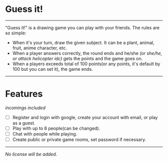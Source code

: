 # Guess it!
---
"Guess it!" is a drawing game you can play with your friends. The rules are so simple:
- When it's your turn, draw the given subject. It can be a plant, animal, fruit, anime character, etc.
- When a player answers correctly, the round ends and he/she *(or she/he, or attack helicopter idc)* gets the points and the game goes on.
- When a players exceeds total of 100 points(or any points, it's default by 100 but you can set it), the game ends.
---
# Features
*incomings included*

- [ ] Register and login with google, create your account with email, or play as a guest.
- [ ] Play with up to 8 people(can be changed).
- [ ] Chat with people while playing.
- [ ] Create public or private game rooms, set password if necessary.
---
*No license will be added.*